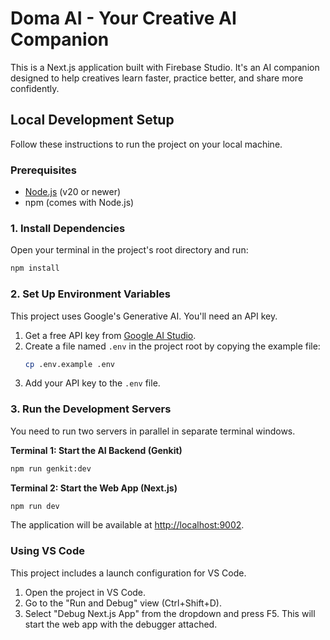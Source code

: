# Doma AI - Your Creative AI Companion

This is a Next.js application built with Firebase Studio. It's an AI companion designed to help creatives learn faster, practice better, and share more confidently.

## Local Development Setup

Follow these instructions to run the project on your local machine.

### Prerequisites

- [Node.js](https://nodejs.org/) (v20 or newer)
- npm (comes with Node.js)

### 1. Install Dependencies

Open your terminal in the project's root directory and run:

```bash
npm install
```

### 2. Set Up Environment Variables

This project uses Google's Generative AI. You'll need an API key.

1.  Get a free API key from [Google AI Studio](https://aistudio.google.com/app/apikey).
2.  Create a file named `.env` in the project root by copying the example file:
    ```bash
    cp .env.example .env
    ```
3.  Add your API key to the `.env` file.

### 3. Run the Development Servers

You need to run two servers in parallel in separate terminal windows.

**Terminal 1: Start the AI Backend (Genkit)**
```bash
npm run genkit:dev
```

**Terminal 2: Start the Web App (Next.js)**
```bash
npm run dev
```

The application will be available at [http://localhost:9002](http://localhost:9002).

### Using VS Code

This project includes a launch configuration for VS Code.
1.  Open the project in VS Code.
2.  Go to the "Run and Debug" view (Ctrl+Shift+D).
3.  Select "Debug Next.js App" from the dropdown and press F5. This will start the web app with the debugger attached.
